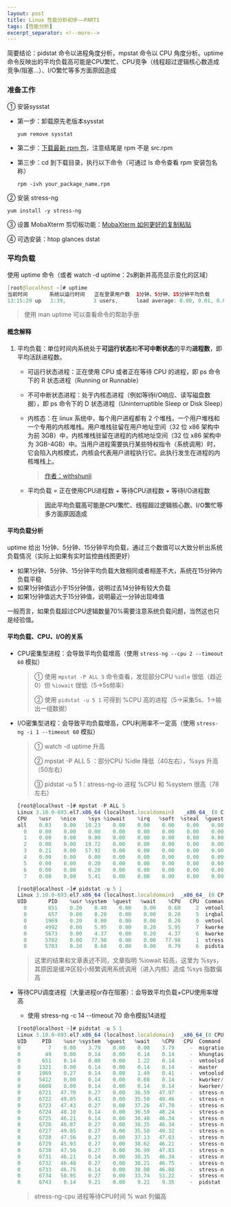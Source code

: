```yaml
---
layout: post
title: Linux 性能分析初步——PART1
tags: [性能分析]
excerpt_separator: <!--more-->
---
```


简要结论：pidstat 命令以进程角度分析，mpstat 命令以 CPU 角度分析。uptime 命令反映出的平均负载高可能是CPU繁忙、CPU竞争（线程超过逻辑核心数造成竞争/阻塞...）、I/O繁忙等多方面原因造成

<!--more-->

### 准备工作

① 安装sysstat

- 第一步：卸载原先老版本sysstat

  ```
  yum remove sysstat
  ```

- 第二步：[下载最新 rpm 包](http://sebastien.godard.pagesperso-orange.fr/download.html)，注意结尾是 rpm 不是 src.rpm

- 第三步：cd 到下载目录，执行以下命令（可通过 ls 命令查看 rpm 安装包名称）

  ```
  rpm -ivh your_package_name.rpm
  ```

② 安装 stress-ng

```
yum install -y stress-ng
```

③ 设置 MobaXterm 剪切板功能：[MobaXterm 如何更好的复制粘贴](https://blog.csdn.net/pyufftj/article/details/80467223)

④ 可选安装：htop glances dstat

### 平均负载

使用 uptime 命令（或者 watch -d uptime：2s刷新并高亮显示变化的区域）

```java
[root@localhost ~]# uptime
当前时间       系统以运行时间   正在登录用户数  1分钟、5分钟、15分钟平均负载
13:15:29 up   1:39,         3 users,      load average: 0.00, 0.01, 0.05
```

>  使用 man uptime 可以查看命令的帮助手册

#### 概念解释

1. 平均负载：单位时间内系统处于**可运行状态**和**不可中断状态**的平均**进程数**，即平均活跃进程数。

   - 可运行状态进程：正在使用 CPU 或者正在等待 CPU 的进程，即 ps 命令下的 R 状态进程（Running or Runnable）

   - 不可中断状态进程：处于内核态进程（例如等待I/O响应、读写磁盘数据），即 ps 命令下的 D 状态进程（Uninterruptible Sleep or Disk Sleep）

   - 内核态：在 linux 系统中，每个用户进程都有 2 个堆栈，一个用户堆栈和一个专用的内核堆栈。用户堆栈驻留在用户地址空间（32 位 x86 架构中为前 3GB）中，内核堆栈驻留在进程的内核地址空间（32 位 x86 架构中为 3GB-4GB）中。当用户进程需要执行某些特权指令（系统调用）时，它会陷入内核模式，内核会代表用户进程执行它。此执行发生在进程的内核堆栈上。

     > [作者：withshunli](https://www.zhihu.com/question/40147261/answer/163185583)

   - 平均负载 = 正在使用CPU进程数 + 等待CPU进程数 + 等待I/O进程数

     > **因此平均负载高可能是CPU繁忙、线程超过逻辑核心数、I/O繁忙等多方面原因造成**

#### 平均负载分析

uptime 给出 1分钟、5分钟、15分钟平均负载，通过三个数值可以大致分析出系统负载情况（实际上如果有实时监控曲线图更好）

- 如果1分钟、5分钟、15分钟平均负载大致相同或者相差不大，系统在15分钟内负载平稳
- 如果1分钟值远小于15分钟值，说明过去14分钟有较大负载
- 如果1分钟值远大于15分钟值，说明最近一分钟出现峰值

一般而言，如果负载超过CPU逻辑数量70%需要注意系统负载问题，当然这也只是经验值。

#### 平均负载、CPU、I/O的关系

- CPU密集型进程：会导致平均负载增高（使用 `stress-ng --cpu 2 --timeout 60` 模拟）

  > ① 使用 `mpstat -P ALL 5` 命令查看，发现部分CPU  `%idle` 很低（趋近0）但 `%iowait` 很低（5→5s频率）
  >
  > ② 使用 `pidstat -u 5 1` 可得到 %CPU 高的进程（5→采集5s、1→输出一组数据）

- I/O密集型进程：会导致平均负载增高，CPU利用率不一定高（使用 `stress-ng -i 1 --timeout 60` 模拟）

  > ① watch -d uptime 升高
  >
  > ② mpstat -P ALL 5 ：部分CPU %idle 降低（40左右），%sys 升高（50左右）
  >
  > ③  pidstat -u 5 1：stress-ng-io 进程 %CPU 和 %system 很高（78左右）

  ```javascript
  [root@localhost ~]# mpstat -P ALL 5
  Linux 3.10.0-693.el7.x86_64 (localhost.localdomain)   _x86_64_ (8 CPU)
  CPU    %usr   %nice    %sys %iowait    %irq   %soft  %steal  %guest  %gnice   %idle
  all    0.03    0.00   10.23    0.00    0.00    0.00    0.00    0.00    0.00   89.74
    0    0.00    0.00    0.00    0.00    0.00    0.00    0.00    0.00    0.00  100.00
    1    0.00    0.00    0.00    0.00    0.00    0.00    0.00    0.00    0.00  100.00
    2    0.00    0.00   19.72    0.00    0.00    0.00    0.00    0.00    0.00   80.28
    3    0.21    0.00   57.92    0.00    0.00    0.00    0.00    0.00    0.00   41.88
    4    0.00    0.00    0.00    0.00    0.00    0.00    0.00    0.00    0.00  100.00
    5    0.00    0.00    0.20    0.00    0.00    0.00    0.00    0.00    0.00   99.80
    6    0.00    0.00    0.20    0.00    0.00    0.00    0.00    0.00    0.00   99.80
    7    0.00    0.00    5.41    0.00    0.00    0.00    0.00    0.00    0.00   94.59
  
  ```

  ```javascript
  [root@localhost ~]# pidstat -u 5 1
  Linux 3.10.0-693.el7.x86_64 (localhost.localdomain)  _x86_64_ (8 CPU)
  UID       PID    %usr %system  %guest   %wait    %CPU   CPU  Command
    0       651    0.20    0.40    0.00    0.00    0.60     2  vmtoolsd
    0       657    0.00    0.20    0.00    0.00    0.20     5  irqbalance
    0      1969    0.20    0.00    0.00    0.00    0.20     0  vmtoolsd
    0      4992    0.00    5.95    0.00    0.20    5.95     7  kworker/u16:2
    0      5673    0.00    4.37    0.00    0.20    4.37     6  kworker/u16:0
    0      5702    0.00   77.98    0.00    0.00   77.98     1  stress-ng-io
    0      5703    0.20    0.60    0.00    0.00    0.79     6  pidstat
  ```

  > 这里的结果和文章表述不同，文章指明 %iowait 较高，这里为 %sys，其原因是缓冲区较小频繁调用系统调用（进入内核）造成 %sys 指数偏高

- 等待CPU调度进程（大量进程or存在阻塞）：会导致平均负载+CPU使用率增高

  - 使用 stress-ng -c 14 --timeout 70 命令模拟14进程

  ```javascript
  [root@localhost ~]# pidstat -u 5 1
  Linux 3.10.0-693.el7.x86_64 (localhost.localdomain)  _x86_64_(8 CPU)
  UID     PID    %usr %system  %guest   %wait    %CPU   CPU  Command
  0         7    0.00    3.79    0.00    0.00    3.79     -  migration/0
  0        49    0.00    0.14    0.00    0.14    0.14     -  khungtaskd
  0       651    0.14    0.00    0.00    1.22    0.14     -  vmtoolsd
  0      1321    0.00    0.14    0.00    0.14    0.14     -  master
  0      1969    0.27    0.14    0.00    1.49    0.41     -  vmtoolsd
  0      5412    0.00    0.14    0.00    0.68    0.14     -  kworker/5:2
  0      6608    0.00    0.14    0.00    0.14    0.14     -  kworker/2:1
  0      6721   47.70    0.27    0.00   36.59   47.97     -  stress-ng-cpu
  0      6722   49.05    0.41    0.00   35.50   49.46     -  stress-ng-cpu
  0      6723   47.43    0.27    0.00   37.26   47.70     -  stress-ng-cpu
  0      6724   48.10    0.14    0.00   36.59   48.24     -  stress-ng-cpu
  0      6725   46.21    0.14    0.00   38.48   46.34     -  stress-ng-cpu
  0      6726   46.07    0.27    0.00   38.35   46.34     -  stress-ng-cpu
  0      6727   49.05    0.27    0.00   35.50   49.32     -  stress-ng-cpu
  0      6728   47.56    0.27    0.00   37.13   47.83     -  stress-ng-cpu
  0      6729   45.93    0.27    0.00   38.62   46.21     -  stress-ng-cpu
  0      6730   47.56    0.27    0.00   36.99   47.83     -  stress-ng-cpu
  0      6731   46.21    0.14    0.00   38.35   46.34     -  stress-ng-cpu
  0      6732   46.48    0.27    0.00   38.21   46.75     -  stress-ng-cpu
  0      6733   46.75    0.14    0.00   38.08   46.88     -  stress-ng-cpu
  0      6734   50.95    0.27    0.00   33.74   51.22     -  stress-ng-cpu
  0      6743    0.14    9.21    0.00    9.21    9.35     -  pidstat
  ```

  > stress-ng-cpu 进程等待CPU时间 % wait 列偏高










